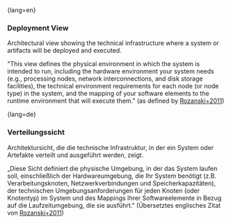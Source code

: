 {lang=en}
### Deployment View

Architectural view showing the technical infrastructure where a system or artifacts will be
deployed and executed.

  "This view defines the physical environment in which the system is intended to run, including the hardware environment your system needs (e.g., processing nodes, network interconnections, and disk storage facilities), the technical environment requirements for each node (or node type) in the system, and the mapping of your software elements to the runtime environment that will execute them."
  (as defined by [Rozanski+2011](http://www.viewpoints-and-perspectives.info/home/viewpoints/deployment/))

{lang=de}
### Verteilungssicht

Architektursicht, die die technische Infrastruktur, in der ein System
oder Artefakte verteilt und ausgeführt werden, zeigt.

„Diese Sicht definiert die physische Umgebung, in der das System
laufen soll, einschließlich der Hardwareumgebung, die Ihr System
benötigt (z.B. Verarbeitungsknoten, Netzwerkverbindungen und
Speicherkapazitäten), der technischen Umgebungsanforderungen für jeden
Knoten (oder Knotentyp) im System und des Mappings Ihrer
Softwareelemente in Bezug auf die Laufzeitumgebung, die sie ausführt."
(Übersetztes englisches Zitat von
[Rozanski+2011](http://www.viewpoints-and-perspectives.info/home/viewpoints/deployment/))

